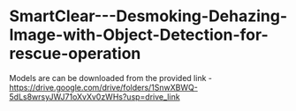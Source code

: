 # SmartClear---Desmoking-Dehazing-Image-with-Object-Detection-for-rescue-operation

Models are can be downloaded from the provided link - https://drive.google.com/drive/folders/1SnwXBWQ-5dLs8wrsyJWJ71oXvXv0zWHs?usp=drive_link
